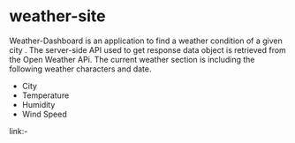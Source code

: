 # weather-site
Weather-Dashboard is an application to find a weather condition of a given city .
The server-side API used to get response data object is retrieved from the Open Weather APi.
The current weather section is including the following weather characters and date.
* City
* Temperature
* Humidity
* Wind Speed

link:-
